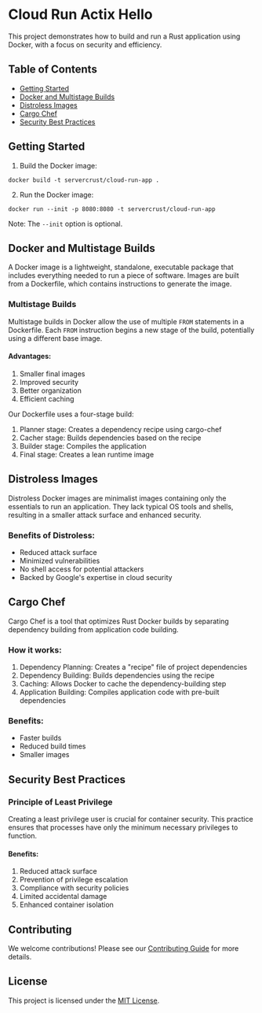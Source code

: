 # Cloud Run Actix Hello

This project demonstrates how to build and run a Rust application using Docker, with a focus on security and efficiency.

## Table of Contents

- [Getting Started](#getting-started)
- [Docker and Multistage Builds](#docker-and-multistage-builds)
- [Distroless Images](#distroless-images)
- [Cargo Chef](#cargo-chef)
- [Security Best Practices](#security-best-practices)

## Getting Started

1. Build the Docker image:

```
docker build -t servercrust/cloud-run-app .
```

2. Run the Docker image:

```
docker run --init -p 8080:8080 -t servercrust/cloud-run-app
```

Note: The `--init` option is optional.

## Docker and Multistage Builds

A Docker image is a lightweight, standalone, executable package that includes everything needed to run a piece of software. Images are built from a Dockerfile, which contains instructions to generate the image.

### Multistage Builds

Multistage builds in Docker allow the use of multiple `FROM` statements in a Dockerfile. Each `FROM` instruction begins a new stage of the build, potentially using a different base image.

#### Advantages:

1. Smaller final images
2. Improved security
3. Better organization
4. Efficient caching

Our Dockerfile uses a four-stage build:

1. Planner stage: Creates a dependency recipe using cargo-chef
2. Cacher stage: Builds dependencies based on the recipe
3. Builder stage: Compiles the application
4. Final stage: Creates a lean runtime image

## Distroless Images

Distroless Docker images are minimalist images containing only the essentials to run an application. They lack typical OS tools and shells, resulting in a smaller attack surface and enhanced security.

### Benefits of Distroless:

- Reduced attack surface
- Minimized vulnerabilities
- No shell access for potential attackers
- Backed by Google's expertise in cloud security

## Cargo Chef

Cargo Chef is a tool that optimizes Rust Docker builds by separating dependency building from application code building.

### How it works:

1. Dependency Planning: Creates a "recipe" file of project dependencies
2. Dependency Building: Builds dependencies using the recipe
3. Caching: Allows Docker to cache the dependency-building step
4. Application Building: Compiles application code with pre-built dependencies

### Benefits:

- Faster builds
- Reduced build times
- Smaller images

## Security Best Practices

### Principle of Least Privilege

Creating a least privilege user is crucial for container security. This practice ensures that processes have only the minimum necessary privileges to function.

#### Benefits:

1. Reduced attack surface
2. Prevention of privilege escalation
3. Compliance with security policies
4. Limited accidental damage
5. Enhanced container isolation

## Contributing

We welcome contributions! Please see our [Contributing Guide](CONTRIBUTING.md) for more details.

## License

This project is licensed under the [MIT License](LICENSE).

